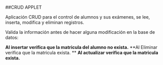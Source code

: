 ##CRUD APPLET

Aplicación CRUD para el control de alumnos y sus exámenes, se lee, inserta, modifica y eliminan registros.

Valida la información antes de hacer alguna modificación en la base de datos:

**Al insertar verifica que la matricula del alumno no exista.**
**Al Eliminar verifica que la matricula exista. **
**Al actualizar verifica que la matricula exista.**
